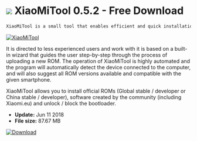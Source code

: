 # ![](https://cdn.softexe.net/static/icon/3/xiaomitool-10134.png) XiaoMiTool 0.5.2 - Free Download

```sh
XiaoMiTool is a small tool that enables efficient and quick installation of ROM software on the Xiaomi mobile device.
```
[![XiaoMiTool](https://gallery.dpcdn.pl/imgc/Tools/82977/g_-_420x350_1.5_-_x9de8d8c0-cc46-442b-8952-6835acf30093.png)](https://softexe.net/win/hobbies-lifestyle/mobile/xiaomitool:pRpcd.html)

It is directed to less experienced users and work with it is based on a built-in wizard that guides the user step-by-step through the process of uploading a new ROM. The operation of XiaoMiTool is highly automated and the program will automatically detect the device connected to the computer, and will also suggest all ROM versions available and compatible with the given smartphone.
 
 XiaoMiTool allows you to install official ROMs (Global stable / developer or China stable / developer), software created by the community (including Xiaomi.eu) and unlock / block the bootloader.


- **Update:** Jun 11 2018
- **File size:** 87.67 MB

[![Download](https://cdn.softexe.net/static/img/download.png)](https://softexe.net/win/hobbies-lifestyle/mobile/xiaomitool:pRpcd.html)

